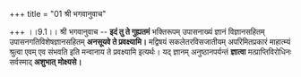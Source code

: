 +++
title = "01 श्री भगवानुवाच"

+++
।।9.1।। श्री भगवानुवाच -- **इदं तु ते गुह्यतमं** भक्तिरूपम् उपासनाख्यं
ज्ञानं विज्ञानसहितम् उपासनगतिविशेषज्ञानसहितम् **अनसूयवे ते
प्रवक्ष्यामि।** मद्विषयं सकलेतरविसजातीयम् अपरिमितप्रकारं माहात्म्यं
श्रुत्वा एवम् एव संभवति इति मन्वानाय ते प्रवक्ष्यामि इत्यर्थः। यद्
ज्ञानम् अनुष्ठानपर्यन्तं **ज्ञात्वा** मत्प्राप्तिविरोधिनः सर्वस्माद्
**अशुभात्** **मोक्ष्यसे।**
